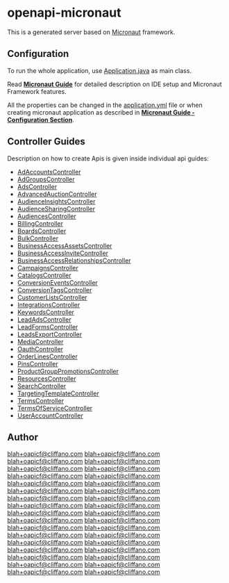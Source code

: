 # openapi-micronaut

This is a generated server based on [Micronaut](https://micronaut.io/) framework.

## Configuration

To run the whole application, use [Application.java](src/main/java/org/openapitools/Application.java) as main class.

Read **[Micronaut Guide](https://docs.micronaut.io/latest/guide/#ideSetup)** for detailed description on IDE setup and Micronaut Framework features.

All the properties can be changed in the [application.yml](src/main/resources/application.yml) file or when creating micronaut application as described in **[Micronaut Guide - Configuration Section](https://docs.micronaut.io/latest/guide/#config)**.

## Controller Guides

Description on how to create Apis is given inside individual api guides:

* [AdAccountsController](docs/controllers/AdAccountsController.md)
* [AdGroupsController](docs/controllers/AdGroupsController.md)
* [AdsController](docs/controllers/AdsController.md)
* [AdvancedAuctionController](docs/controllers/AdvancedAuctionController.md)
* [AudienceInsightsController](docs/controllers/AudienceInsightsController.md)
* [AudienceSharingController](docs/controllers/AudienceSharingController.md)
* [AudiencesController](docs/controllers/AudiencesController.md)
* [BillingController](docs/controllers/BillingController.md)
* [BoardsController](docs/controllers/BoardsController.md)
* [BulkController](docs/controllers/BulkController.md)
* [BusinessAccessAssetsController](docs/controllers/BusinessAccessAssetsController.md)
* [BusinessAccessInviteController](docs/controllers/BusinessAccessInviteController.md)
* [BusinessAccessRelationshipsController](docs/controllers/BusinessAccessRelationshipsController.md)
* [CampaignsController](docs/controllers/CampaignsController.md)
* [CatalogsController](docs/controllers/CatalogsController.md)
* [ConversionEventsController](docs/controllers/ConversionEventsController.md)
* [ConversionTagsController](docs/controllers/ConversionTagsController.md)
* [CustomerListsController](docs/controllers/CustomerListsController.md)
* [IntegrationsController](docs/controllers/IntegrationsController.md)
* [KeywordsController](docs/controllers/KeywordsController.md)
* [LeadAdsController](docs/controllers/LeadAdsController.md)
* [LeadFormsController](docs/controllers/LeadFormsController.md)
* [LeadsExportController](docs/controllers/LeadsExportController.md)
* [MediaController](docs/controllers/MediaController.md)
* [OauthController](docs/controllers/OauthController.md)
* [OrderLinesController](docs/controllers/OrderLinesController.md)
* [PinsController](docs/controllers/PinsController.md)
* [ProductGroupPromotionsController](docs/controllers/ProductGroupPromotionsController.md)
* [ResourcesController](docs/controllers/ResourcesController.md)
* [SearchController](docs/controllers/SearchController.md)
* [TargetingTemplateController](docs/controllers/TargetingTemplateController.md)
* [TermsController](docs/controllers/TermsController.md)
* [TermsOfServiceController](docs/controllers/TermsOfServiceController.md)
* [UserAccountController](docs/controllers/UserAccountController.md)

## Author

blah+oapicf@cliffano.com
blah+oapicf@cliffano.com
blah+oapicf@cliffano.com
blah+oapicf@cliffano.com
blah+oapicf@cliffano.com
blah+oapicf@cliffano.com
blah+oapicf@cliffano.com
blah+oapicf@cliffano.com
blah+oapicf@cliffano.com
blah+oapicf@cliffano.com
blah+oapicf@cliffano.com
blah+oapicf@cliffano.com
blah+oapicf@cliffano.com
blah+oapicf@cliffano.com
blah+oapicf@cliffano.com
blah+oapicf@cliffano.com
blah+oapicf@cliffano.com
blah+oapicf@cliffano.com
blah+oapicf@cliffano.com
blah+oapicf@cliffano.com
blah+oapicf@cliffano.com
blah+oapicf@cliffano.com
blah+oapicf@cliffano.com
blah+oapicf@cliffano.com
blah+oapicf@cliffano.com
blah+oapicf@cliffano.com
blah+oapicf@cliffano.com
blah+oapicf@cliffano.com
blah+oapicf@cliffano.com
blah+oapicf@cliffano.com
blah+oapicf@cliffano.com
blah+oapicf@cliffano.com
blah+oapicf@cliffano.com
blah+oapicf@cliffano.com


